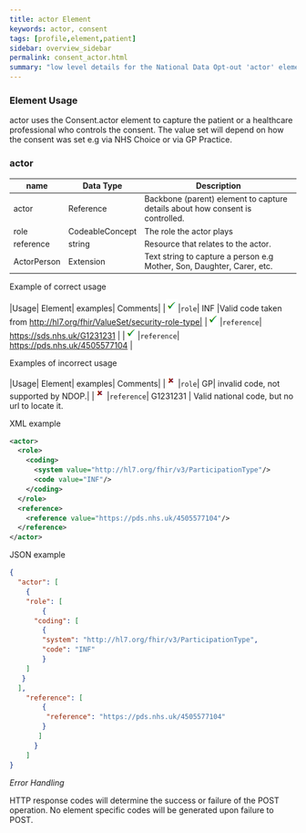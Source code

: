 ```yaml
---
title: actor Element
keywords: actor, consent
tags: [profile,element,patient]
sidebar: overview_sidebar
permalink: consent_actor.html
summary: "low level details for the National Data Opt-out 'actor' element"
---
```


### Element Usage ###

actor uses the Consent.actor element to capture the patient or a healthcare professional who controls the consent. The value set will depend on how the consent was set e.g via NHS Choice or via GP Practice. 

### actor ###

|name|Data Type|Description|
| ------------- | ------------- | ------------- |
|actor| Reference | Backbone (parent) element to capture details about how consent is controlled.|
|role| CodeableConcept | The role the actor plays|
|reference| string | Resource that relates to the actor.|
|ActorPerson| Extension | Text string to capture a person e.g Mother, Son, Daughter, Carer, etc.|

Example of correct usage

|Usage| Element| examples| Comments|
|![Tick](images/tick.png)|`role`| INF |Valid code taken from http://hl7.org/fhir/ValueSet/security-role-type|
|![Tick](images/tick.png)|`reference`| https://sds.nhs.uk/G1231231 |
|![Tick](images/tick.png)|`reference`| https://pds.nhs.uk/4505577104 |

Examples of incorrect usage

|Usage| Element| examples| Comments|
|![Cross](images/cross.png)|`role`| GP| invalid code, not supported by NDOP.|
|![Cross](images/cross.png)|`reference`| G1231231 | Valid national code, but no url to locate it.


XML example

```xml
<actor>
  <role>
    <coding>
      <system value="http://hl7.org/fhir/v3/ParticipationType"/>
      <code value="INF"/> 
    </coding>
  </role>
  <reference>
    <reference value="https://pds.nhs.uk/4505577104"/>
  </reference>
</actor>
```

JSON example

```json
{
  "actor": [
	{
    "role": [
		{
      "coding": [
		{
        "system": "http://hl7.org/fhir/v3/ParticipationType",
        "code": "INF"
        }
    ]
   }
  ],
    "reference": [
		{
         "reference": "https://pds.nhs.uk/4505577104"
		}
	   ]
      }
    ]
}
```

*Error Handling*

HTTP response codes will determine the success or failure of the POST operation. No element specific codes will be generated upon failure to POST.




